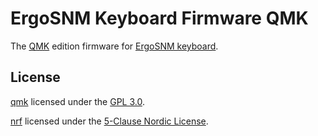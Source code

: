# ErgoSNM Keyboard Firmware QMK

The [QMK](https://github.com/qmk/qmk_firmware) edition firmware for [ErgoSNM keyboard](https://github.com/ziteh/ergo-snm-keyboard).

## License

[qmk](./qmk) licensed under the [GPL 3.0](./LICENSE).

[nrf](./nrf) licensed under the [5-Clause Nordic License](./LICENSE-NRF).
